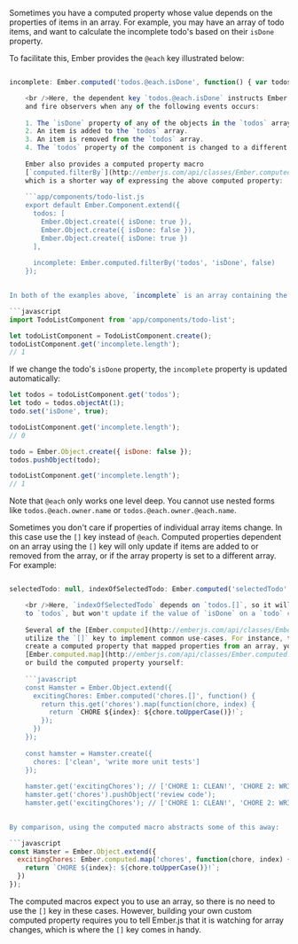 Sometimes you have a computed property whose value depends on the properties of items in an array. For example, you may have an array of todo items, and want to calculate the incomplete todo's based on their `isDone` property.

To facilitate this, Ember provides the `@each` key illustrated below:

```app/components/todo-list.js export default Ember.Component.extend({ todos: [ Ember.Object.create({ isDone: true }), Ember.Object.create({ isDone: false }), Ember.Object.create({ isDone: true }) ],

incomplete: Ember.computed('todos.@each.isDone', function() { var todos = this.get('todos'); return todos.filterBy('isDone', false); }) });

    <br />Here, the dependent key `todos.@each.isDone` instructs Ember.js to update bindings
    and fire observers when any of the following events occurs:
    
    1. The `isDone` property of any of the objects in the `todos` array changes.
    2. An item is added to the `todos` array.
    3. An item is removed from the `todos` array.
    4. The `todos` property of the component is changed to a different array.
    
    Ember also provides a computed property macro
    [`computed.filterBy`](http://emberjs.com/api/classes/Ember.computed.html#method_filterBy),
    which is a shorter way of expressing the above computed property:
    
    ```app/components/todo-list.js
    export default Ember.Component.extend({
      todos: [
        Ember.Object.create({ isDone: true }),
        Ember.Object.create({ isDone: false }),
        Ember.Object.create({ isDone: true })
      ],
    
      incomplete: Ember.computed.filterBy('todos', 'isDone', false)
    });
    

In both of the examples above, `incomplete` is an array containing the single incomplete todo:

```javascript
import TodoListComponent from 'app/components/todo-list';

let todoListComponent = TodoListComponent.create();
todoListComponent.get('incomplete.length');
// 1
```

If we change the todo's `isDone` property, the `incomplete` property is updated automatically:

```javascript
let todos = todoListComponent.get('todos');
let todo = todos.objectAt(1);
todo.set('isDone', true);

todoListComponent.get('incomplete.length');
// 0

todo = Ember.Object.create({ isDone: false });
todos.pushObject(todo);

todoListComponent.get('incomplete.length');
// 1
```

Note that `@each` only works one level deep. You cannot use nested forms like `todos.@each.owner.name` or `todos.@each.owner.@each.name`.

Sometimes you don't care if properties of individual array items change. In this case use the `[]` key instead of `@each`. Computed properties dependent on an array using the `[]` key will only update if items are added to or removed from the array, or if the array property is set to a different array. For example:

```app/components/todo-list.js export default Ember.Component.extend({ todos: [ Ember.Object.create({ isDone: true }), Ember.Object.create({ isDone: false }), Ember.Object.create({ isDone: true }) ],

selectedTodo: null, indexOfSelectedTodo: Ember.computed('selectedTodo', 'todos.[]', function() { return this.get('todos').indexOf(this.get('selectedTodo')); }) });

    <br />Here, `indexOfSelectedTodo` depends on `todos.[]`, so it will update if we add an item
    to `todos`, but won't update if the value of `isDone` on a `todo` changes.
    
    Several of the [Ember.computed](http://emberjs.com/api/classes/Ember.computed.html) macros
    utilize the `[]` key to implement common use-cases. For instance, to
    create a computed property that mapped properties from an array, you could use
    [Ember.computed.map](http://emberjs.com/api/classes/Ember.computed.html#method_map)
    or build the computed property yourself:
    
    ```javascript
    const Hamster = Ember.Object.extend({
      excitingChores: Ember.computed('chores.[]', function() {
        return this.get('chores').map(function(chore, index) {
          return `CHORE ${index}: ${chore.toUpperCase()}!`;
        });
      })
    });
    
    const hamster = Hamster.create({
      chores: ['clean', 'write more unit tests']
    });
    
    hamster.get('excitingChores'); // ['CHORE 1: CLEAN!', 'CHORE 2: WRITE MORE UNIT TESTS!']
    hamster.get('chores').pushObject('review code');
    hamster.get('excitingChores'); // ['CHORE 1: CLEAN!', 'CHORE 2: WRITE MORE UNIT TESTS!', 'CHORE 3: REVIEW CODE!']
    

By comparison, using the computed macro abstracts some of this away:

```javascript
const Hamster = Ember.Object.extend({
  excitingChores: Ember.computed.map('chores', function(chore, index) {
    return `CHORE ${index}: ${chore.toUpperCase()}!`;
  })
});
```

The computed macros expect you to use an array, so there is no need to use the `[]` key in these cases. However, building your own custom computed property requires you to tell Ember.js that it is watching for array changes, which is where the `[]` key comes in handy.